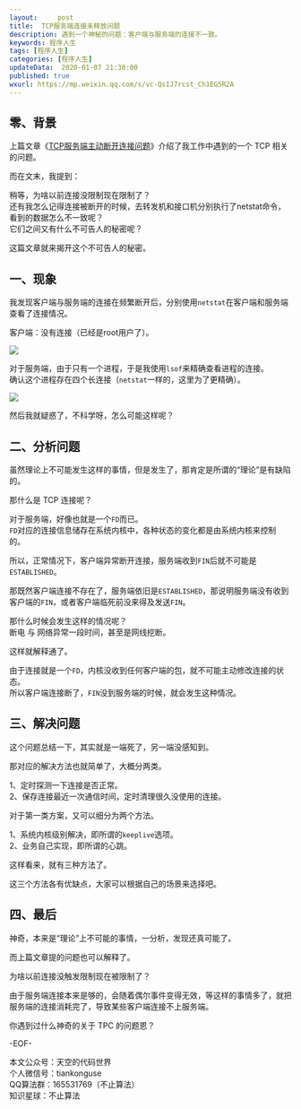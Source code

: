 ```yaml
---   
layout:     post  
title:  TCP服务端连接未释放问题  
description: 遇到一个神秘的问题：客户端与服务端的连接不一致。  
keywords: 程序人生  
tags: [程序人生]    
categories: [程序人生]  
updateData:  2020-01-07 21:30:00  
published: true  
wxurl: https://mp.weixin.qq.com/s/vc-QsIJ7rcst_Ch1EG5R2A  
---  
```



## 零、背景  


上篇文章《[TCP服务端主动断开连接问题](http://github.tiankonguse.com/blog/2020/01/06/tcp-server-auto-close.html)》介绍了我工作中遇到的一个 TCP 相关的问题。  


而在文末，我提到：  


稍等，为啥以前连接没限制现在限制了？  
还有我怎么记得连接被断开的时候，去转发机和接口机分别执行了netstat命令，看到的数据怎么不一致呢？  
它们之间又有什么不可告人的秘密呢？


这篇文章就来揭开这个不可告人的秘密。  


## 一、现象  


我发现客户端与服务端的连接在频繁断开后，分别使用`netstat`在客户端和服务端查看了连接情况。  


客户端：没有连接（已经是root用户了）。  


![](http://res2020.tiankonguse.com/images/2020/01/07/002.png)  


对于服务端，由于只有一个进程，于是我使用`lsof`来精确查看进程的连接。  
确认这个进程存在四个长连接（`netstat`一样的，这里为了更精确）。  


![](http://res2020.tiankonguse.com/images/2020/01/07/001.png)  


然后我就疑惑了，不科学呀，怎么可能这样呢？  


## 二、分析问题  


虽然理论上不可能发生这样的事情，但是发生了，那肯定是所谓的“理论”是有缺陷的。  


那什么是 TCP 连接呢？  


对于服务端，好像也就是一个`FD`而已。  
`FD`对应的连接信息储存在系统内核中，各种状态的变化都是由系统内核来控制的。  


所以，正常情况下，客户端异常断开连接，服务端收到`FIN`后就不可能是`ESTABLISHED`。  


那既然客户端连接不存在了，服务端依旧是`ESTABLISHED`，那说明服务端没有收到客户端的`FIN`，或者客户端临死前没来得及发送`FIN`。  


那什么时候会发生这样的情况呢？  
断电 与 网络异常一段时间，甚至是网线挖断。  


这样就解释通了。  


由于连接就是一个`FD`，内核没收到任何客户端的包，就不可能主动修改连接的状态。  
所以客户端连接断了，`FIN`没到服务端的时候，就会发生这种情况。  


## 三、解决问题  


这个问题总结一下，其实就是一端死了，另一端没感知到。  


那对应的解决方法也就简单了，大概分两类。  


1、定时探测一下连接是否正常。  
2、保存连接最近一次通信时间，定时清理很久没使用的连接。  


对于第一类方案，又可以细分为两个方法。  


1、系统内核级别解决，即所谓的`keeplive`选项。  
2、业务自己实现，即所谓的心跳。  


这样看来，就有三种方法了。  


这三个方法各有优缺点，大家可以根据自己的场景来选择吧。  


## 四、最后  


神奇，本来是“理论”上不可能的事情，一分析，发现还真可能了。  


而上篇文章提的问题也可以解释了。  


为啥以前连接没触发限制现在被限制了？  


由于服务端连接本来是够的，会随着偶尔事件变得无效，等这样的事情多了，就把服务端的连接消耗完了，导致某些客户端连接不上服务端。  


你遇到过什么神奇的关于 TPC 的问题恩？  


-EOF-  


本文公众号：天空的代码世界  
个人微信号：tiankonguse  
QQ算法群：165531769（不止算法）  
知识星球：不止算法  

